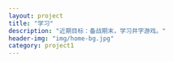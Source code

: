 ```yaml
---
layout: project
title: "学习"
description: "近期目标：备战期末，学习井字游戏。"
header-img: "img/home-bg.jpg"
category: project1
---
```


